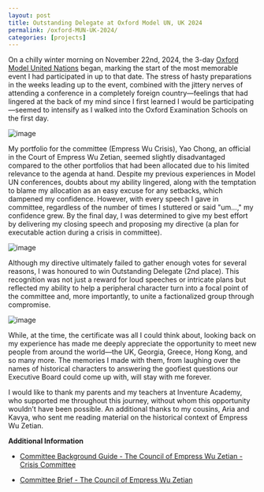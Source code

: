 ```yaml
---
layout: post
title: Outstanding Delegate at Oxford Model UN, UK 2024
permalink: /oxford-MUN-UK-2024/
categories: [projects]
---
```


On a chilly winter morning on November 22nd, 2024, the 3-day [Oxford Model United Nations](https://www.oxfordglobal.org/) began, marking the start of the most memorable event I had participated in up to that date. The stress of hasty preparations in the weeks leading up to the event, combined with the jittery nerves of attending a conference in a completely foreign country—feelings that had lingered at the back of my mind since I first learned I would be participating—seemed to intensify as I walked into the Oxford Examination Schools on the first day.


![image](https://github.com/user-attachments/assets/7007b320-c6f4-4b6d-b51a-c711c62df91e)


My portfolio for the committee (Empress Wu Crisis), Yao Chong, an official in the Court of Empress Wu Zetian, seemed slightly disadvantaged compared to the other portfolios that had been allocated due to his limited relevance to the agenda at hand. Despite my previous experiences in Model UN conferences, doubts about my ability lingered, along with the temptation to blame my allocation as an easy excuse for any setbacks, which dampened my confidence. However, with every speech I gave in committee, regardless of the number of times I stuttered or said "um...," my confidence grew. By the final day, I was determined to give my best effort by delivering my closing speech and proposing my directive (a plan for executable action during a crisis in committee).


![image](https://github.com/user-attachments/assets/c594c3a4-8a82-48a4-9329-b7e99724aeba)


Although my directive ultimately failed to gather enough votes for several reasons, I was honoured to win Outstanding Delegate (2nd place). This recognition was not just a reward for loud speeches or intricate plans but reflected my ability to help a peripheral character turn into a focal point of the committee and, more importantly, to unite a factionalized group through compromise.


![image](https://github.com/user-attachments/assets/982e5948-cfea-4ce0-aaed-75d5d5c77632)



While, at the time, the certificate was all I could think about, looking back on my experience has made me deeply appreciate the opportunity to meet new people from around the world—the UK, Georgia, Greece, Hong Kong, and so many more. The memories I made with them, from laughing over the names of historical characters to answering the goofiest questions our Executive Board could come up with, will stay with me forever.

I would like to thank my parents and my teachers at Inventure Academy, who supported me throughout this journey, without whom this opportunity wouldn’t have been possible. An additional thanks to my cousins, Aria and Kavya, who sent me reading material on the historical context of Empress Wu Zetian.


**Additional Information**

 * [Committee Background Guide - The Council of Empress Wu Zetian - Crisis Committee](https://github.com/user-attachments/files/18265773/Oxford.Global._.Empress.Wu.Edited.docx.-.Google.Docs.pdf)

 * [Committee Brief - The Council of Empress Wu Zetian](https://github.com/user-attachments/assets/c1e72c7f-5398-4670-84c6-6e481bd7a722)
